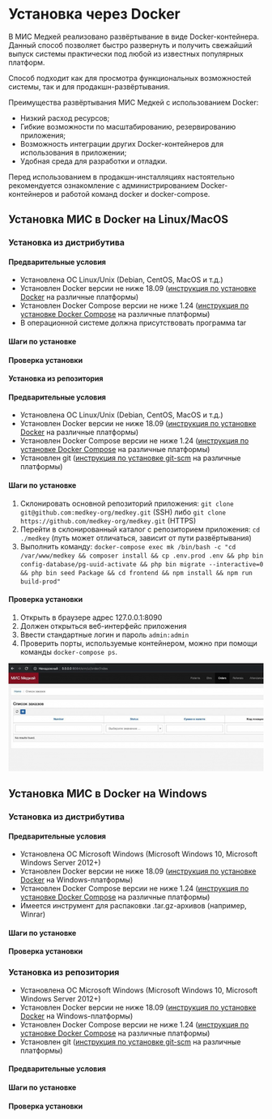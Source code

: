 # Установка через Docker

В МИС Медкей реализовано развёртывание в виде Docker-контейнера. Данный способ позволяет быстро развернуть и получить свежайший выпуск системы практически под любой из известных популярных платформ.

Способ подходит как для просмотра функциональных возможностей системы, так и для продакшн-развёртывания.

Преимущества развёртывания МИС Медкей с использованием Docker:

* Низкий расход ресурсов;
* Гибкие возможности по масштабированию, резервированию приложения;
* Возможность интеграции других Docker-контейнеров для использования в приложении;
* Удобная среда для разработки и отладки.

Перед использованием в продакшн-инсталляциях настоятельно рекомендуется ознакомление с администрированием Docker-контейнеров и работой команд docker и docker-compose.

## Установка МИС в Docker на Linux/MacOS

### Установка из дистрибутива

#### **Предварительные условия**

* Установлена ОС Linux/Unix \(Debian, CentOS, MacOS и т.д.\)
* Установлен Docker версии не ниже 18.09 \([инструкция по установке Docker](https://docs.docker.com/install/) на различные платформы\)
* Установлен Docker Compose версии не ниже 1.24 \([инструкция по установке Docker Compose](https://docs.docker.com/compose/install/) на различные платформы\)
* В операционной системе должна присутствовать программа tar

#### **Шаги по установке**

#### **Проверка установки**

#### Установка из репозитория

#### **Предварительные условия**

* Установлена ОС Linux/Unix \(Debian, CentOS, MacOS и т.д.\)
* Установлен Docker версии не ниже 18.09 \([инструкция по установке Docker](https://docs.docker.com/install/) на различные платформы\)
* Установлен Docker Compose версии не ниже 1.24 \([инструкция по установке Docker Compose](https://docs.docker.com/compose/install/) на различные платформы\)
* Установлен git \([инструкция по установке git-scm](https://git-scm.com/book/en/v2/Getting-Started-Installing-Git) на различные платформы\)

#### **Шаги по установке**

1. Склонировать основной репозиторий приложения: `git clone git@github.com:medkey-org/medkey.git` \(SSH\) либо `git clone https://github.com/medkey-org/medkey.git` \(HTTPS\)
2. Перейти в склонированный каталог с репозиторием приложения: `cd ./medkey` \(путь может отличаться, зависит от пути развёртывания\)
3. Выполнить команду: `docker-compose exec mk /bin/bash -c "cd /var/www/medkey && composer install && cp .env.prod .env && php bin config-database/pg-uuid-activate && php bin migrate --interactive=0 && php bin seed Package && cd frontend && npm install && npm run build-prod"`

#### **Проверка установки**

1. Открыть в браузере адрес 127.0.0.1:8090
2. Должен открыться веб-интерфейс приложения
3. Ввести стандартные логин и пароль `admin:admin`
4. Проверить порты, используемые контейнером, можно при помощи команды `docker-compose ps`.

![&#x412;&#x435;&#x431;-&#x438;&#x43D;&#x442;&#x435;&#x440;&#x444;&#x435;&#x439;&#x441; &#x41C;&#x418;&#x421; &#x41C;&#x435;&#x434;&#x43A;&#x435;&#x439;, &#x437;&#x430;&#x43F;&#x443;&#x449;&#x435;&#x43D;&#x43D;&#x43E;&#x433;&#x43E; &#x447;&#x435;&#x440;&#x435;&#x437; Docker](../../.gitbook/assets/image%20%2815%29.png)

## Установка МИС в Docker на Windows

### Установка из дистрибутива

#### **Предварительные условия**

* Установлена ОС Microsoft Windows \(Microsoft Windows 10, Microsoft Windows Server 2012+\)
* Установлен Docker версии не ниже 18.09 \([инструкция по установке Docker](https://docs.docker.com/docker-for-windows/install/) на Windows-платформы\)
* Установлен Docker Compose версии не ниже 1.24 \([инструкция по установке Docker Compose](https://docs.docker.com/compose/install/) на различные платформы\)
* Имеется инструмент для распаковки .tar.gz-архивов \(например, Winrar\)

#### **Шаги по установке**

#### **Проверка установки**

### Установка из репозитория

* Установлена ОС Microsoft Windows \(Microsoft Windows 10, Microsoft Windows Server 2012+\)
* Установлен Docker версии не ниже 18.09 \([инструкция по установке Docker](https://docs.docker.com/docker-for-windows/install/) на Windows-платформы\)
* Установлен Docker Compose версии не ниже 1.24 \([инструкция по установке Docker Compose](https://docs.docker.com/compose/install/) на различные платформы\)
* Установлен git \([инструкция по установке git-scm](https://git-scm.com/book/en/v2/Getting-Started-Installing-Git) на различные платформы\)

#### **Предварительные условия**

#### **Шаги по установке**

#### **Проверка установки**

